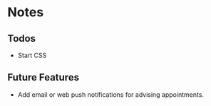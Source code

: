 # Notes

## Todos
* Start CSS

## Future Features
* Add email or web push notifications for advising appointments.